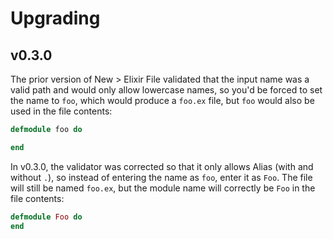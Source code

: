 # Upgrading

## v0.3.0

The prior version of New > Elixir File validated that the input name was a valid path and would only allow lowercase
names, so you'd be forced to set the name to `foo`, which would produce a `foo.ex` file, but `foo` would also be used
in the file contents:

```elixir
defmodule foo do

end
```

In v0.3.0, the validator was corrected so that it only allows Alias (with and without `.`), so instead of entering the
name as `foo`, enter it as `Foo`.  The file will still be named `foo.ex`, but the module name will correctly be `Foo`
in the file contents:

```elixir
defmodule Foo do
end
```

